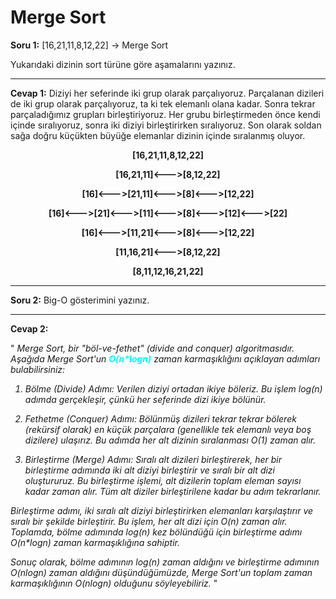 # Merge Sort

<b>Soru 1:</b> [16,21,11,8,12,22] -> Merge Sort

Yukarıdaki dizinin sort türüne göre aşamalarını yazınız.

---
<b>Cevap 1:</b> Diziyi her seferinde iki grup olarak parçalıyoruz. Parçalanan dizileri de iki grup olarak parçalıyoruz, ta ki tek elemanlı olana kadar. Sonra tekrar parçaladığımız grupları birleştiriyoruz. Her grubu birleştirmeden önce kendi içinde sıralıyoruz, sonra iki diziyi birleştirirken sıralıyoruz. Son olarak soldan sağa doğru küçükten büyüğe elemanlar dizinin içinde sıralanmış oluyor.

<div style="text-align:center; font-weight:bold;"><p>[16,21,11,8,12,22]</p>
<p>[16,21,11]<--->[8,12,22]</p>
<p>[16]<--->[21,11]<--->[8]<--->[12,22]</p>
<p>[16]<--->[21]<--->[11]<--->[8]<--->[12]<--->[22]</p>
<p>[16]<--->[11,21]<--->[8]<--->[12,22]</p>
<p>[11,16,21]<--->[8,12,22]</p>
<p>[8,11,12,16,21,22]</p>
</div>

---
<b>Soru 2:</b> Big-O gösterimini yazınız.

---
<b>Cevap 2:</b>

"<em> Merge Sort, bir "böl-ve-fethet" (divide and conquer) algoritmasıdır. Aşağıda Merge Sort'un <span style="font-weight:bold; color:aqua">O(n*logn)</span> zaman karmaşıklığını açıklayan adımları bulabilirsiniz:

1. Bölme (Divide) Adımı:
Verilen diziyi ortadan ikiye böleriz. Bu işlem log(n) adımda gerçekleşir, çünkü her seferinde dizi ikiye bölünür.

2. Fethetme (Conquer) Adımı:
Bölünmüş dizileri tekrar tekrar bölerek (rekürsif olarak) en küçük parçalara (genellikle tek elemanlı veya boş dizilere) ulaşırız. Bu adımda her alt dizinin sıralanması O(1) zaman alır.

3. Birleştirme (Merge) Adımı:
Sıralı alt dizileri birleştirerek, her bir birleştirme adımında iki alt diziyi birleştirir ve sıralı bir alt dizi oluştururuz. Bu birleştirme işlemi, alt dizilerin toplam eleman sayısı kadar zaman alır. Tüm alt diziler birleştirilene kadar bu adım tekrarlanır.

Birleştirme adımı, iki sıralı alt diziyi birleştirirken elemanları karşılaştırır ve sıralı bir şekilde birleştirir. Bu işlem, her alt dizi için O(n) zaman alır. Toplamda, bölme adımında log(n) kez bölündüğü için birleştirme adımı O(n*logn) zaman karmaşıklığına sahiptir.

Sonuç olarak, bölme adımının log(n) zaman aldığını ve birleştirme adımının O(nlogn) zaman aldığını düşündüğümüzde, Merge Sort'un toplam zaman karmaşıklığının O(nlogn) olduğunu söyleyebiliriz. </em>"